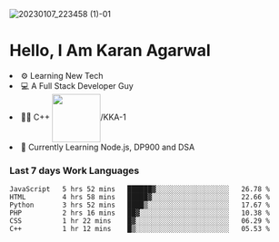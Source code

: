 ![20230107_223458 (1)-01](https://user-images.githubusercontent.com/85556603/212357966-4002f7aa-471b-4b3c-923d-f2b0d543cad5.jpeg)


<h1>Hello, I Am Karan Agarwal</h1>
<li>⚙ Learning New Tech</li>
<li>💻 A Full Stack Developer Guy</li>
<li>👨‍💻 C++ <img align="center" width="85" src="https://img.shields.io/badge/-LeetCode-FFA116?style=for-the-badge&logo=LeetCode&logoColor=black"/>/KKA-1</li> 
<li>🙌 Currently Learning Node.js, DP900 and DSA</li>  

<h3>Last 7 days Work Languages </h3> 
 
<!--START_SECTION:waka-->

```text
JavaScript   5 hrs 52 mins   ██████▓░░░░░░░░░░░░░░░░░░   26.78 %
HTML         4 hrs 58 mins   █████▓░░░░░░░░░░░░░░░░░░░   22.66 %
Python       3 hrs 52 mins   ████▒░░░░░░░░░░░░░░░░░░░░   17.67 %
PHP          2 hrs 16 mins   ██▓░░░░░░░░░░░░░░░░░░░░░░   10.38 %
CSS          1 hr 22 mins    █▓░░░░░░░░░░░░░░░░░░░░░░░   06.29 %
C++          1 hr 12 mins    █▒░░░░░░░░░░░░░░░░░░░░░░░   05.53 %
```

<!--END_SECTION:waka-->
